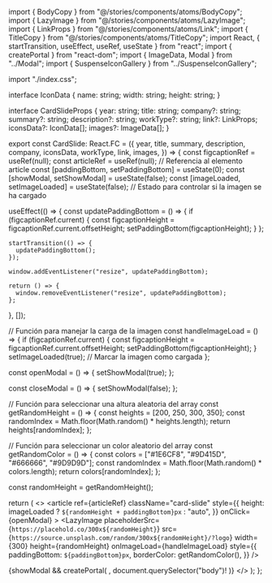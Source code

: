 import { BodyCopy } from "@/stories/components/atoms/BodyCopy";
import { LazyImage } from "@/stories/components/atoms/LazyImage";
import { LinkProps } from "@/stories/components/atoms/Link";
import { TitleCopy } from "@/stories/components/atoms/TitleCopy";
import React, { startTransition, useEffect, useRef, useState } from "react";
import { createPortal } from "react-dom";
import { ImageData, Modal } from "../Modal";
import { SuspenseIconGallery } from "../SuspenseIconGallery";

import "./index.css";

interface IconData {
  name: string;
  width: string;
  height: string;
}

interface CardSlideProps {
  year: string;
  title: string;
  company?: string;
  summary?: string;
  description?: string;
  workType?: string;
  link?: LinkProps;
  iconsData?: IconData[];
  images?: ImageData[];
}

export const CardSlide: React.FC<CardSlideProps> = ({
  year,
  title,
  summary,
  description,
  company,
  iconsData,
  workType,
  link,
  images,
}) => {
  const figcaptionRef = useRef<HTMLDivElement>(null);
  const articleRef = useRef<HTMLDivElement>(null); // Referencia al elemento article
  const [paddingBottom, setPaddingBottom] = useState(0);
  const [showModal, setShowModal] = useState(false);
  const [imageLoaded, setImageLoaded] = useState(false); // Estado para controlar si la imagen se ha cargado

  useEffect(() => {
    const updatePaddingBottom = () => {
      if (figcaptionRef.current) {
        const figcaptionHeight = figcaptionRef.current.offsetHeight;
        setPaddingBottom(figcaptionHeight);
      }
    };

    startTransition(() => {
      updatePaddingBottom();
    });

    window.addEventListener("resize", updatePaddingBottom);

    return () => {
      window.removeEventListener("resize", updatePaddingBottom);
    };
  }, []);

  // Función para manejar la carga de la imagen
  const handleImageLoad = () => {
    if (figcaptionRef.current) {
      const figcaptionHeight = figcaptionRef.current.offsetHeight;
      setPaddingBottom(figcaptionHeight);
    }
    setImageLoaded(true); // Marcar la imagen como cargada
  };

  const openModal = () => {
    setShowModal(true);
  };

  const closeModal = () => {
    setShowModal(false);
  };

  // Función para seleccionar una altura aleatoria del array
  const getRandomHeight = () => {
    const heights = [200, 250, 300, 350];
    const randomIndex = Math.floor(Math.random() * heights.length);
    return heights[randomIndex];
  };

  // Función para seleccionar un color aleatorio del array
  const getRandomColor = () => {
    const colors = ["#1E6CF8", "#9D415D", "#666666", "#9D9D9D"];
    const randomIndex = Math.floor(Math.random() * colors.length);
    return colors[randomIndex];
  };

  const randomHeight = getRandomHeight();

  return (
    <>
      <article
        ref={articleRef}
        className="card-slide"
        style={{
          height: imageLoaded ? `${randomHeight + paddingBottom}px` : "auto",
        }}
        onClick={openModal}
      >
        <LazyImage
          placeholderSrc={`https://placehold.co/300x${randomHeight}`}
          src={`https://source.unsplash.com/random/300x${randomHeight}/?logo`}
          width={300}
          height={randomHeight}
          onImageLoad={handleImageLoad}
          style={{
            paddingBottom: `${paddingBottom}px`,
            borderColor: getRandomColor(),
          }}
        />
        <div className="card-meta w-80" ref={figcaptionRef}>
          <div className="card-meta__date-wrapper">
            <BodyCopy
              tag="span"
              text={year}
              size="sm"
              mods="relative bg-gray-50 text-gray-950 px-2 py-1 rounded z-10 opacity-50 date-wrapper"
            />
          </div>
          <TitleCopy
            text={title}
            as="h4"
            align="center"
            mods="text-xl mb-0 uppercase bg-white py-4"
          />
          <BodyCopy tag="p" text={summary} mods="mb-4 px-8" align="center" />
          <div className="card-slide__icons-wrapper text-xl mb-4 px-12">
            <SuspenseIconGallery iconsData={iconsData} />
          </div>
        </div>
      </article>
      {showModal &&
        createPortal(
          <Modal
            title={title}
            company={company}
            year={year}
            description={description}
            images={images}
            workType={workType}
            link={link}
            onClose={closeModal}
          />,
          document.querySelector("body")!
        )}
    </>
  );
};
